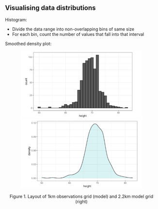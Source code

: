 ## Visualising data distributions

Histogram:
* Divide the data range into non-overlapping bins of same size
* For each bin, count the number of values that fall into that interval

Smoothed density plot:
<p align="center">
  <img src="Figs/Example_histogram.PNG" width="400" />
  <img src="Figs/Example_smoothedhistogram.PNG" width="400"/>
</p>
<p align="center"> Figure 1. Layout of 1km observations grid (model) and 2.2km model grid (right) <p align="center">

